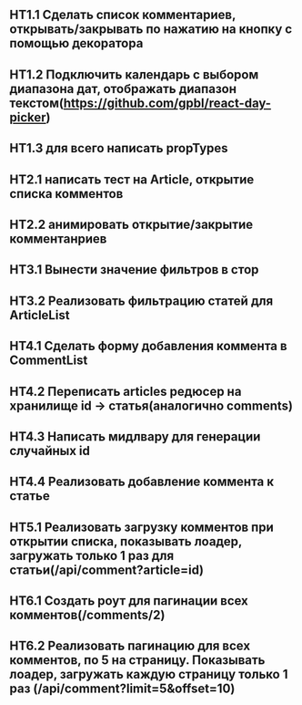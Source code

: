 ## HT1.1 Сделать список комментариев, открывать/закрывать по нажатию на кнопку с помощью декоратора
## HT1.2 Подключить календарь с выбором диапазона дат, отображать диапазон текстом(https://github.com/gpbl/react-day-picker)
## HT1.3 для всего написать propTypes

## HT2.1 написать тест на Article, открытие списка комментов
## HT2.2 анимировать открытие/закрытие комментанриев

## HT3.1 Вынести значение фильтров в стор
## HT3.2 Реализовать фильтрацию статей для ArticleList

## HT4.1 Сделать форму добавления коммента в CommentList
## HT4.2 Переписать articles редюсер на хранилище id -> статья(аналогично comments)
## HT4.3 Написать мидлвару для генерации случайных id
## HT4.4 Реализовать добавление коммента к статье

## HT5.1 Реализовать загрузку комментов при открытии списка, показывать лоадер, загружать только 1 раз для статьи(/api/comment?article=id)

## HT6.1 Создать роут для пагинации всех комментов(/comments/2)
## HT6.2 Реализовать пагинацию для всех комментов, по 5 на страницу. Показывать лоадер, загружать каждую страницу только 1 раз (/api/comment?limit=5&offset=10)